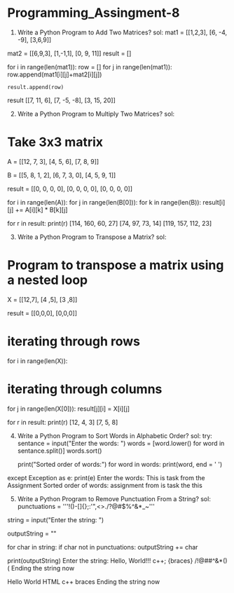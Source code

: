 # Programming_Assingment-8


1. Write a Python Program to Add Two Matrices?
sol:
mat1 = [[1,2,3],
        [6, -4, -9],
        [3,6,9]]

mat2 = [[6,9,3],
        [1,-1,1],
        [0, 9, 11]]
result = []

for i in range(len(mat1)):
    row = []
    for j in range(len(mat1)):
        row.append(mat1[i][j]+mat2[i][j])
        
    result.append(row)
    
result
[[7, 11, 6], [7, -5, -8], [3, 15, 20]]



2. Write a Python Program to Multiply Two Matrices?
sol:
# Take 3x3 matrix
A = [[12, 7, 3],
    [4, 5, 6],
    [7, 8, 9]]

B = [[5, 8, 1, 2],
    [6, 7, 3, 0],
    [4, 5, 9, 1]]

result = [[0, 0, 0, 0],
        [0, 0, 0, 0],
        [0, 0, 0, 0]]

for i in range(len(A)):
    for j in range(len(B[0])):
        for k in range(len(B)):
            result[i][j] += A[i][k] * B[k][j]

for r in result:
    print(r)
[114, 160, 60, 27]
[74, 97, 73, 14]
[119, 157, 112, 23]



3. Write a Python Program to Transpose a Matrix?
sol:
# Program to transpose a matrix using a nested loop

X = [[12,7],
    [4 ,5],
    [3 ,8]]

result = [[0,0,0],
         [0,0,0]]

# iterating through rows
for i in range(len(X)):
   # iterating through columns
   for j in range(len(X[0])):
        result[j][i] = X[i][j]

for r in result:
    print(r)
[12, 4, 3]
[7, 5, 8]



4. Write a Python Program to Sort Words in Alphabetic Order?
sol:
try:
    sentance = input("Enter the words: ")
    words = [word.lower() for word in sentance.split()]
    words.sort()
    
    print("Sorted order of words:")
    for word in words:
        print(word, end = ' ')
    
except Exception as e:
    print(e)
Enter the words: This is task from the Assignment
Sorted order of words:
assignment from is task the this




5. Write a Python Program to Remove Punctuation From a String?
sol:
punctuations = '''!()-[]{};:'"\,<>./?@#$%^&*_~'''

string = input("Enter the string: ")

outputString = ""

for char in string:
    if char not in punctuations:
        outputString += char
        
print(outputString)
Enter the string: Hello, World!!! <HTML> c++; {braces} \/!@##^&*()( Ending the string now
  
  
  
Hello World HTML c++ braces  Ending the string now
